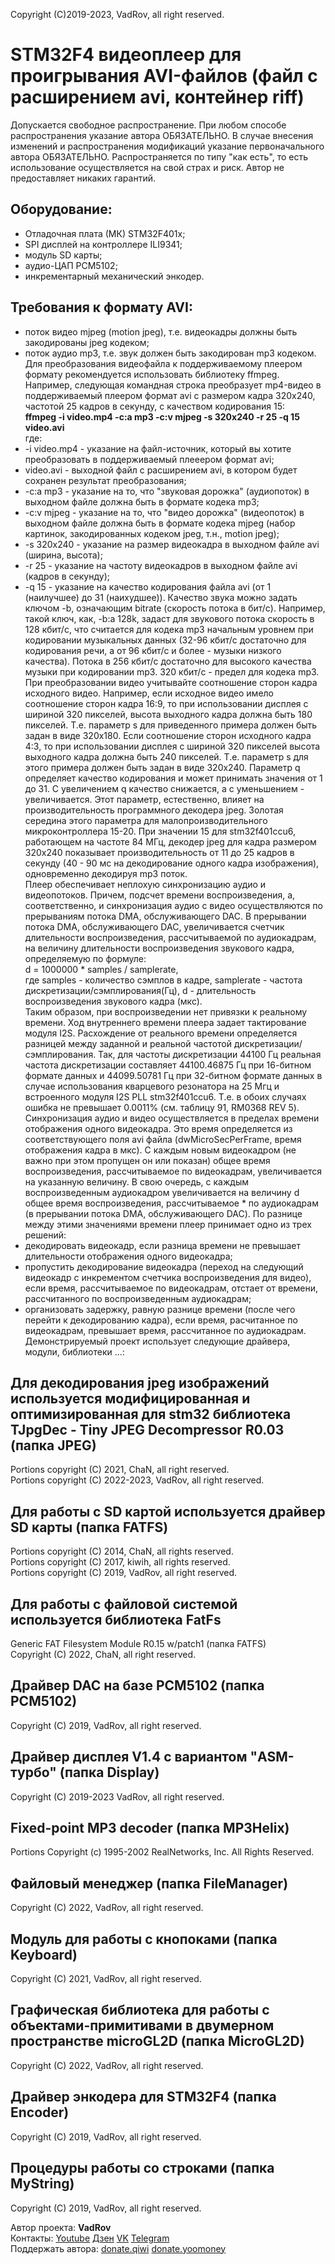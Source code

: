 Copyright (C)2019-2023, VadRov, all right reserved.
# STM32F4 видеоплеер для проигрывания AVI-файлов (файл с расширением avi, контейнер riff)
Допускается свободное распространение. При любом способе распространения указание автора ОБЯЗАТЕЛЬНО. В случае внесения изменений и распространения модификаций указание первоначального автора ОБЯЗАТЕЛЬНО. Распространяется по типу "как есть", то есть использование осуществляется на свой страх и риск. Автор не предоставляет никаких гарантий.
## Оборудование:
- Отладочная плата (МК) STM32F401x;
- SPI дисплей на контроллере ILI9341;
- модуль SD карты;
- аудио-ЦАП PCM5102;
- инкрементарный механический энкодер.
## Требования к формату AVI:
- поток видео mjpeg (motion jpeg), т.е. видеокадры должны быть закодированы jpeg кодеком;
- поток аудио mp3, т.е. звук должен быть закодирован mp3 кодеком.\
Для преобразования видеофайла к поддерживаемому плеером формату рекомендуется использовать библиотеку ffmpeg. Например, следующая командная строка преобразует mp4-видео в поддерживаемый плеером формат avi с размером кадра 320х240, частотой 25 кадров в секунду, с качеством кодирования 15:\
**ffmpeg -i video.mp4 -c:a mp3 -c:v mjpeg -s 320x240 -r 25 -q 15 video.avi**\
где:
- -i video.mp4 - указание на файл-источник, который вы хотите преобразовать в поддерживаемый плееером формат avi;
- video.avi - выходной файл с расширением avi, в котором будет сохранен результат преобразования;
- -c:a mp3 - указание на то, что "звуковая дорожка" (аудиопоток) в выходном файле должна быть в формате кодека mp3;
- -c:v mjpeg - указание на то, что "видео дорожка" (видеопоток) в выходном файле должна быть в формате кодека mjpeg (набор картинок, закодированных кодеком jpeg, т.н., motion jpeg);
-	-s 320x240 - указание на размер видеокадра в выходном файле avi (ширина, высота);
- -r 25 - указание на частоту видеокадров в выходном файле avi (кадров в секунду);
-	-q 15 - указание на качество кодирования файла avi (от 1 (наилучшее) до 31 (наихудшее)).
Качество звука можно задать ключом -b, означающим bitrate (скорость потока в бит/с). Например, такой ключ, как,  -b:a 128k, задаст для звукового потока скорость в 128 кбит/с, что считается для кодека mp3 начальным уровнем при кодировании музыкальных данных (32-96 кбит/с достаточно для кодирования речи, а от 96 кбит/с и более - музыки низкого качества). Потока в 256 кбит/с достаточно для высокого качества музыки при кодировании mp3. 320 кбит/с - предел для кодека mp3.\
При преобразовании видео учитывайте соотношение сторон кадра исходного видео. Например, если исходное видео имело соотношение сторон кадра 16:9, то при использовании дисплея с шириной 320 пикселей, высота выходного кадра должна быть 180 пикселей. Т.е. параметр s для приведенного примера должен быть задан в виде 320х180. Если соотношение сторон исходного кадра 4:3, то при использовании дисплея с шириной 320 пикселей высота выходного кадра должна быть 240 пикселей. Т.е. параметр s для этого примера должен быть задан в виде 320х240. Параметр q определяет качество кодирования и может принимать значения от 1 до 31. С увеличением q качество снижается, а с уменьшением - увеличивается. Этот параметр, естественно, влияет на производительность программного декодера jpeg. Золотая середина этого параметра для малопроизводительного микроконтроллера 15-20. При значении 15 для stm32f401ccu6, работающем на частоте 84 МГц, декодер jpeg для кадра размером 320х240 показывает
производительность от 11 до 25 кадров в секунду (40 - 90 мс на декодирование одного кадра изображения), одновременно декодируя mp3 поток.\
Плеер обеспечивает неплохую синхронизацию аудио и видеопотоков. Причем, подсчет времени воспроизведения, а, соответственно, и синхронизация аудио с видео осуществляются по прерываниям потока DMA, обслуживающего DAC. В прерывании потока DMA, обслуживающего DAC, увеличивается счетчик длительности воспроизведения, рассчитываемой по аудиокадрам, на величину длительности воспроизведения звукового кадра, определяемую по формуле:\
d = 1000000 * samples / samplerate,\
где samples - количество сэмплов в кадре, samplerate - частота дискретизации/сэмплирования(Гц), d - длительность воспроизведения звукового кадра (мкс).\
Таким образом, при воспроизведении нет привязки к реальному времени. Ход внутреннего времени плеера	задает тактирование модуля I2S. Расхождение от реального времени определяется разницей между заданной и реальной частотой дискретизации/сэмплирования. Так, для частоты дискретизации 44100 Гц реальная	частота дискретизации составляет 44100.46875 Гц при 16-битном формате данных и 44099.50781 Гц	при 32-битном формате данных в случае использования кварцевого резонатора на 25 Мгц и встроенного модуля I2S PLL stm32f401ccu6. Т.е. в обоих случаях ошибка не превышает 0.0011% (см. таблицу 91, RM0368 REV 5).	Синхронизация аудио и видео осуществляется в пределах времени отображения одного видеокадра. Это время	определяется из соответствующего поля avi файла (dwMicroSecPerFrame, время отображения кадра в мкс).	С каждым новым видеокадром (не важно при этом пропущен он или показан) общее время воспроизведения,	рассчитываемое по видеокадрам, увеличивается на указанную величину. В свою очередь, с каждым	воспроизведенным аудиокадром увеличивается на величину d общее время воспроизведения, рассчитываемое *	по аудиокадрам (в прерывании потока DMA, обслуживающего DAC). По разнице между этими значениями времени	плеер принимает одно из трех решений:
- декодировать видеокадр, если разница времени не превышает длительности отображения одного видеокадра;
- пропустить декодирование видеокадра (переход на следующий видеокадр с инкрементом счетчика воспроизведения для видео), если время, рассчитываемое по видеокадрам, отстает от времени, рассчитанного по воспроизведенным аудиокадрам;
- организовать задержку, равную разнице времени (после чего перейти к декодированию кадра), если время, расчитанное по видеокадрам, превышает время, рассчитанное по аудиокадрам.\
Демонстрируемый проект использует следующие драйвера, модули, библиотеки ...:
## Для декодирования jpeg изображений используется модифицированная и оптимизированная для stm32 библиотека TJpgDec - Tiny JPEG Decompressor R0.03 (папка JPEG)
Portions copyright (C) 2021, ChaN,   all right reserved.\
Portions сopyright (C) 2022-2023, VadRov, all right reserved.
## Для работы с SD картой используется драйвер SD карты (папка FATFS)
Portions copyright (C) 2014, ChaN, all rights reserved.\
Portions copyright (C) 2017, kiwih, all rights reserved.\
Portions сopyright (C) 2019, VadRov, all right reserved.
## Для работы с файловой системой используется библиотека FatFs
Generic FAT Filesystem Module  R0.15 w/patch1 (папка FATFS)\
Copyright (C) 2022, ChaN, all right reserved.
## Драйвер DAC на базе PCM5102 (папка PCM5102)
Copyright (C) 2019, VadRov, all right reserved.
## Драйвер дисплея V1.4 с вариантом "ASM-турбо" (папка Display)
Copyright (C) 2019-2023 VadRov, all right reserved.
## Fixed-point MP3 decoder (папка MP3Helix)
Portions Copyright (c) 1995-2002 RealNetworks, Inc. All Rights Reserved.
## Файловый менеджер (папка FileManager)
Copyright (C) 2022, VadRov, all right reserved.
## Модуль для работы с кнопоками (папка Keyboard)
Copyright (C) 2021, VadRov, all right reserved.
## Графическая библиотека для работы с объектами-примитивами в двумерном пространстве microGL2D (папка MicroGL2D)
Copyright (C) 2022, VadRov, all right reserved.
## Драйвер энкодера для STM32F4 (папка Encoder)
Copyright (C) 2019, VadRov, all right reserved.
## Процедуры работы со строками (папка MyString)
Copyright (C) 2019, VadRov, all right reserved.

Автор проекта: **VadRov**\
Контакты: [Youtube](https://www.youtube.com/@VadRov) [Дзен](https://dzen.ru/vadrov) [VK](https://vk.com/vadrov) [Telegram](https://t.me/vadrov_channel)\
Поддержать автора: [donate.qiwi](https://donate.qiwi.com/payin/VadRov)  [donate.yoomoney](https://yoomoney.ru/to/4100117522443917)
